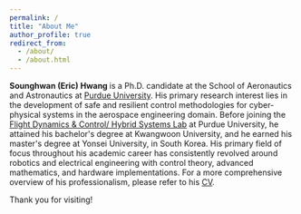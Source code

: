 ```yaml
---
permalink: /
title: "About Me"
author_profile: true
redirect_from: 
  - /about/
  - /about.html
---
```


<strong> Sounghwan (Eric) Hwang </strong> is a Ph.D. candidate at the School of Aeronautics and Astronautics at [Purdue University](https://engineering.purdue.edu/AAE). His primary research interest lies in the development of safe and resilient control methodologies for cyber-physical systems in the aerospace engineering domain. Before joining the [Flight Dynamics & Control/ Hybrid Systems Lab](https://sites.google.com/view/fdchsl/home) at Purdue University, he attained his bachelor's degree at Kwangwoon University, and he earned his master's degree at Yonsei University, in South Korea. His primary field of focus throughout his academic career has consistently revolved around robotics and electrical engineering with control theory, advanced mathematics, and hardware implementations. For a more comprehensive overview of his professionalism, please refer to his [CV](https://drive.google.com/file/d/1KfoiL3WSCRDaNayPMSjwQfOM4LnIjxmh/view?usp=drive_link).

Thank you for visiting!
